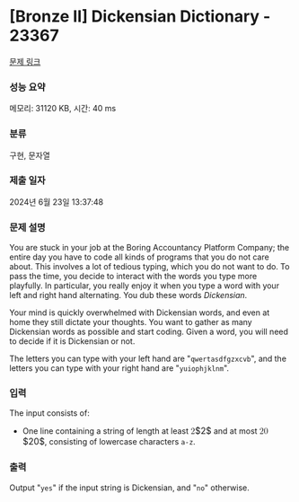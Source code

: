 # [Bronze II] Dickensian Dictionary - 23367 

[문제 링크](https://www.acmicpc.net/problem/23367) 

### 성능 요약

메모리: 31120 KB, 시간: 40 ms

### 분류

구현, 문자열

### 제출 일자

2024년 6월 23일 13:37:48

### 문제 설명

<p>You are stuck in your job at the Boring Accountancy Platform Company; the entire day you have to code all kinds of programs that you do not care about. This involves a lot of tedious typing, which you do not want to do. To pass the time, you decide to interact with the words you type more playfully. In particular, you really enjoy it when you type a word with your left and right hand alternating. You dub these words <em>Dickensian</em>.</p>

<p>Your mind is quickly overwhelmed with Dickensian words, and even at home they still dictate your thoughts. You want to gather as many Dickensian words as possible and start coding. Given a word, you will need to decide if it is Dickensian or not.</p>

<p>The letters you can type with your left hand are "<code>qwertasdfgzxcvb</code>", and the letters you can type with your right hand are "<code>yuiophjklnm</code>".</p>

### 입력 

 <p>The input consists of:</p>

<ul>
	<li>One line containing a string of length at least <mjx-container class="MathJax" jax="CHTML" style="font-size: 110.5%; position: relative;"><mjx-math class="MJX-TEX" aria-hidden="true"><mjx-mn class="mjx-n"><mjx-c class="mjx-c32"></mjx-c></mjx-mn></mjx-math><mjx-assistive-mml unselectable="on" display="inline"><math xmlns="http://www.w3.org/1998/Math/MathML"><mn>2</mn></math></mjx-assistive-mml><span aria-hidden="true" class="no-mathjax mjx-copytext">$2$</span></mjx-container> and at most <mjx-container class="MathJax" jax="CHTML" style="font-size: 110.5%; position: relative;"><mjx-math class="MJX-TEX" aria-hidden="true"><mjx-mn class="mjx-n"><mjx-c class="mjx-c32"></mjx-c><mjx-c class="mjx-c30"></mjx-c></mjx-mn></mjx-math><mjx-assistive-mml unselectable="on" display="inline"><math xmlns="http://www.w3.org/1998/Math/MathML"><mn>20</mn></math></mjx-assistive-mml><span aria-hidden="true" class="no-mathjax mjx-copytext">$20$</span></mjx-container>, consisting of lowercase characters <code>a-z</code>.</li>
</ul>

### 출력 

 <p>Output "<code>yes</code>" if the input string is Dickensian, and "<code>no</code>" otherwise.</p>

